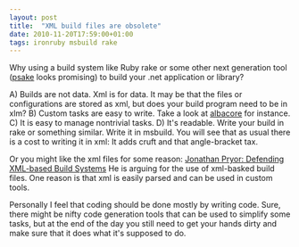 ```yaml
---
layout: post
title:  "XML build files are obsolete"
date: 2010-11-20T17:59:00+01:00
tags: ironruby msbuild rake
---
```


Why using a build system like Ruby rake or some other next generation tool ([psake](https://github.com/JamesKovacs/psake) looks promising) to build your .net application or library?

A) Builds are not data.
Xml is for data. It may be that the files or configurations are stored as xml, but does your build program need to be in xlm?
B) Custom tasks are easy to write. Take a look at [albacore](http://albacorebuild.net/) for instance.
C) It is easy to manage nontrivial tasks.
D) It's readable.
Write your build in rake or something similar. Write it in msbuild. You will see that as usual there is a cost to writing it in xml: It adds cruft and that angle-bracket tax.

Or you might like the xml files for some reason:
[Jonathan Pryor: Defending XML-based Build Systems](http://www.jprl.com/Blog/archive/development/2010/Apr-26.html)
He is arguing for the use of xml-basked build files. One reason is that xml is easily parsed and can be used in custom tools.

Personally I feel that coding should be done mostly by writing code. Sure, there might be nifty code generation tools that can be used to simplify some tasks, but at the end of the day you still need to get your hands dirty and make sure that it does what it's supposed to do.

